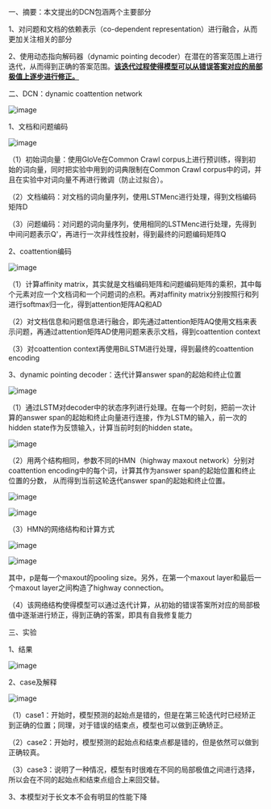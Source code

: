 一、摘要：本文提出的DCN包涵两个主要部分

1、对问题和文档的依赖表示（co-dependent representation）进行融合，从而更加关注相关的部分

2、使用动态指向解码器（dynamic pointing decoder）在潜在的答案范围上进行迭代，从而得到正确的答案范围。<u>**该迭代过程使得模型可以从错误答案对应的局部极值上逐步进行修正。**</u>

二、DCN：dynamic coattention network

![image](https://github.com/shiyanwudi922/paper_summary/blob/master/picture/DynamicCoattentionNetworksForQuestionAnswering/figure1.png)

1、文档和问题编码

![image](https://github.com/shiyanwudi922/paper_summary/blob/master/picture/DynamicCoattentionNetworksForQuestionAnswering/doc_que_enc.jpg)

（1）初始词向量：使用GloVe在Common Crawl corpus上进行预训练，得到初始的词向量，同时把实验中用到的词典限制在Common Crawl corpus中的词，并且在实验中对词向量不再进行微调（防止过拟合）。

（2）文档编码：对文档的词向量序列，使用LSTMenc进行处理，得到文档编码矩阵D

（3）问题编码：对问题的词向量序列，使用相同的LSTMenc进行处理，先得到中间问题表示Q'，再进行一次非线性投射，得到最终的问题编码矩阵Q

2、coattention编码

![image](https://github.com/shiyanwudi922/paper_summary/blob/master/picture/DynamicCoattentionNetworksForQuestionAnswering/figure2.png)

（1）计算affinity matrix，其实就是文档编码矩阵和问题编码矩阵的乘积，其中每个元素对应一个文档词和一个问题词的点积。再对affinity matrix分别按照行和列进行softmax归一化，得到attention矩阵AQ和AD

（2）对文档信息和问题信息进行融合，即先通过attention矩阵AQ使用文档来表示问题，再通过attention矩阵AD使用问题来表示文档，得到coattention context

（3）对coattention context再使用BiLSTM进行处理，得到最终的coattention encoding

3、dynamic pointing decoder：迭代计算answer span的起始和终止位置

![image](https://github.com/shiyanwudi922/paper_summary/blob/master/picture/DynamicCoattentionNetworksForQuestionAnswering/figure3.png)

（1）通过LSTM对decoder中的状态序列进行处理。在每一个时刻，把前一次计算的answer span的起始和终止向量进行连接，作为LSTM的输入，前一次的hidden state作为反馈输入，计算当前时刻的hidden state。

![image](https://github.com/shiyanwudi922/paper_summary/blob/master/picture/DynamicCoattentionNetworksForQuestionAnswering/equation5.png)

（2）用两个结构相同，参数不同的HMN（highway maxout network）分别对coattention encoding中的每个词，计算其作为answer span的起始位置和终止位置的分数， 从而得到当前这轮迭代answer span的起始和终止位置。

![image](https://github.com/shiyanwudi922/paper_summary/blob/master/picture/DynamicCoattentionNetworksForQuestionAnswering/equation8.png)

![image](https://github.com/shiyanwudi922/paper_summary/blob/master/picture/DynamicCoattentionNetworksForQuestionAnswering/equation6-7.png)

（3）HMN的网络结构和计算方式

![image](https://github.com/shiyanwudi922/paper_summary/blob/master/picture/DynamicCoattentionNetworksForQuestionAnswering/figure4.png)

![image](https://github.com/shiyanwudi922/paper_summary/blob/master/picture/DynamicCoattentionNetworksForQuestionAnswering/equation9-12.jpg)

其中，p是每一个maxout的pooling size。另外，在第一个maxout layer和最后一个maxout layer之间构造了highway connection。

（4）该网络结构使得模型可以通过迭代计算，从初始的错误答案所对应的局部极值中逐渐进行矫正，得到正确的答案，即具有自我修复能力

三、实验

1、结果

![image](https://github.com/shiyanwudi922/paper_summary/blob/master/picture/DynamicCoattentionNetworksForQuestionAnswering/table1.png)

2、case及解释

![image](https://github.com/shiyanwudi922/paper_summary/blob/master/picture/DynamicCoattentionNetworksForQuestionAnswering/figure5.png)

（1）case1：开始时，模型预测的起始点是错的，但是在第三轮迭代时已经矫正到正确的位置；同理，对于错误的结束点，模型也可以做到正确矫正。

（2）case2：开始时，模型预测的起始点和结束点都是错的，但是依然可以做到正确较真。

（3）case3：说明了一种情况，模型有时很难在不同的局部极值之间进行选择，所以会在不同的起始点和结束点组合上来回交替。

3、本模型对于长文本不会有明显的性能下降